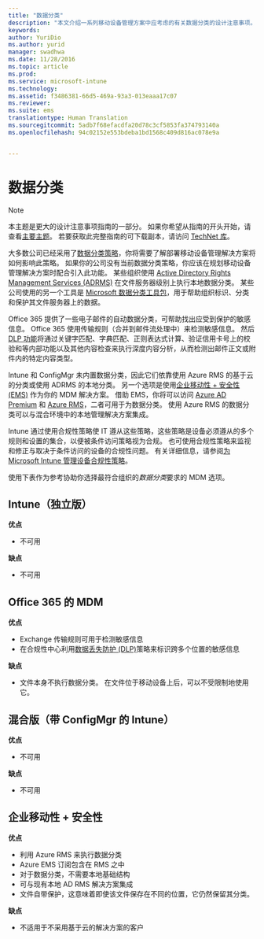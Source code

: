 ```yaml
---
title: "数据分类"
description: "本文介绍一系列移动设备管理方案中应考虑的有关数据分类的设计注意事项。"
keywords: 
author: YuriDio
ms.author: yurid
manager: swadhwa
ms.date: 11/28/2016
ms.topic: article
ms.prod: 
ms.service: microsoft-intune
ms.technology: 
ms.assetid: f3486381-66d5-469a-93a3-013eaaa17c07
ms.reviewer: 
ms.suite: ems
translationtype: Human Translation
ms.sourcegitcommit: 5adb7f68efacdfa20d78c3cf5853fa374793140a
ms.openlocfilehash: 94c02152e553bdeba1bd1568c409d816ac078e9a


---
```


# <a name="data-classification"></a>数据分类

>[!NOTE]
>本主题是更大的设计注意事项指南的一部分。 如果你希望从指南的开头开始，请查看[主要主题](mdm-design-considerations-guide.md)。 若要获取此完整指南的可下载副本，请访问 [TechNet 库](https://gallery.technet.microsoft.com/Mobile-Device-Management-7d401582)。

大多数公司已经采用了[数据分类策略](http://blogs.microsoft.com/cybertrust/2014/01/28/the-importance-of-data-classification/)，你将需要了解部署移动设备管理解决方案将如何影响此策略。 如果你的公司没有当前数据分类策略，你应该在规划移动设备管理解决方案时配合引入此功能。 某些组织使用 [Active Directory Rights Management Services (ADRMS)](https://technet.microsoft.com/windowsserver/dd448611.aspx) 在文件服务器级别上执行本地数据分类。 某些公司使用的另一个工具是 [Microsoft 数据分类工具包](http://www.microsoft.com/download/details.aspx?id=27123)，用于帮助组织标识、分类和保护其文件服务器上的数据。

Office 365 提供了一些电子邮件的自动数据分类，可帮助找出应受到保护的敏感信息。 Office 365 使用传输规则（合并到邮件流处理中）来检测敏感信息。 然后 [DLP 功能](http://blogs.office.com/2013/10/28/office-365-compliance-controls-data-loss-prevention/)将通过关键字匹配、字典匹配、正则表达式计算、验证信用卡号上的校验和等内部功能以及其他内容检查来执行深度内容分析，从而检测出邮件正文或附件内的特定内容类型。

Intune 和 ConfigMgr 未内置数据分类，因此它们依靠使用 Azure RMS 的基于云的分类或使用 ADRMS 的本地分类。 另一个选项是使用[企业移动性 + 安全性 (EMS)](http://www.microsoft.com/server-cloud/enterprise-mobility/overview.aspx) 作为你的 MDM 解决方案。 借助 EMS，你将可以访问 [Azure AD Premium](https://msdn.microsoft.com/library/azure/dn532272.aspx) 和 [Azure RMS](https://technet.microsoft.com/library/jj585026.aspx)，二者可用于为数据分类。 使用 Azure RMS 的数据分类可以与混合环境中的本地管理解决方案集成。

Intune 通过使用合规性策略使 IT 遵从这些策略，这些策略是设备必须遵从的多个规则和设置的集合，以便被条件访问策略视为合规。 也可使用合规性策略来监视和修正与取决于条件访问的设备的合规性问题。 有关详细信息，请参阅[为 Microsoft Intune 管理设备合规性策略](/intune/deploy-use/introduction-to-device-compliance-policies-in-microsoft-intune)。

使用下表作为参考协助你选择最符合组织的*数据分类*要求的 MDM 选项。

## <a name="intune-standalone"></a>Intune（独立版）

**优点**

- 不可用

**缺点**

- 不可用

## <a name="mdm-for-office-365"></a>Office 365 的 MDM

**优点**

- Exchange 传输规则可用于检测敏感信息
- 在合规性中心利用[数据丢失防护 (DLP)](https://technet.microsoft.com/library/ms.o365.cc.DLPLandingPage.aspx)策略来标识跨多个位置的敏感信息

**缺点**

- 文件本身不执行数据分类。 在文件位于移动设备上后，可以不受限制地使用它。

## <a name="hybrid-intune-with-configmgr"></a>混合版（带 ConfigMgr 的 Intune）

**优点**

- 不可用

**缺点**

- 不可用

## <a name="enterprise-mobility--security"></a>企业移动性 + 安全性

**优点**

- 利用 Azure RMS 来执行数据分类
- Azure EMS 订阅包含在 RMS 之中
- 对于数据分类，不需要本地基础结构
- 可与现有本地 AD RMS 解决方案集成
- 文件自带保护，这意味着即使该文件保存在不同的位置，它仍然保留其分类。

**缺点**

- 不适用于不采用基于云的解决方案的客户



<!--HONumber=Nov16_HO4-->


